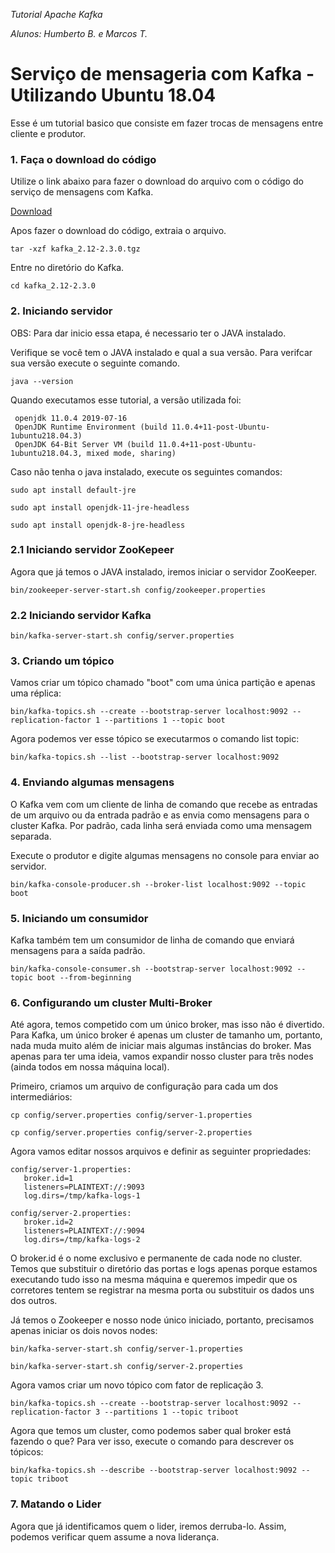 *Tutorial Apache Kafka*

*Alunos: Humberto B. e Marcos T.*

# Serviço de mensageria com Kafka - Utilizando Ubuntu 18.04

Esse é um tutorial basico que consiste em fazer trocas de mensagens entre cliente e produtor.


### 1. Faça o download do código

Utilize o link abaixo para fazer o download do arquivo com o código do serviço de mensagens com Kafka.

[Download](http://ftp.unicamp.br/pub/apache/kafka/2.3.0/kafka_2.12-2.3.0.tgz)

Apos fazer o download do código, extraia o arquivo.

```console
tar -xzf kafka_2.12-2.3.0.tgz
```

Entre no diretório do Kafka.

```console
cd kafka_2.12-2.3.0
```

### 2. Iniciando servidor

OBS: Para dar inicio essa etapa, é necessario ter o JAVA instalado.

Verifique se você tem o JAVA instalado e qual a sua versão. Para verifcar sua versão execute o seguinte comando.

```console
java --version
```

Quando executamos esse tutorial, a versão utilizada foi:

	 openjdk 11.0.4 2019-07-16                                                                                               
	 OpenJDK Runtime Environment (build 11.0.4+11-post-Ubuntu-1ubuntu218.04.3)                                               
	 OpenJDK 64-Bit Server VM (build 11.0.4+11-post-Ubuntu-1ubuntu218.04.3, mixed mode, sharing)

Caso não tenha o java instalado, execute os seguintes comandos:

```console
sudo apt install default-jre

sudo apt install openjdk-11-jre-headless

sudo apt install openjdk-8-jre-headless

```

### 2.1 Iniciando servidor ZooKepeer

Agora que já temos o JAVA instalado, iremos iniciar o servidor ZooKeeper.

```console
bin/zookeeper-server-start.sh config/zookeeper.properties
```

### 2.2 Iniciando servidor Kafka

```console
bin/kafka-server-start.sh config/server.properties
```

### 3. Criando um tópico

Vamos criar um tópico chamado "boot" com uma única partição e apenas uma réplica:

```console
bin/kafka-topics.sh --create --bootstrap-server localhost:9092 --replication-factor 1 --partitions 1 --topic boot
```
Agora podemos ver esse tópico se executarmos o comando list topic:


```console
bin/kafka-topics.sh --list --bootstrap-server localhost:9092
```

### 4. Enviando algumas mensagens

O Kafka vem com um cliente de linha de comando que recebe as entradas de um arquivo ou da entrada padrão e as envia como mensagens para o cluster Kafka. Por padrão, cada linha será enviada como uma mensagem separada.

Execute o produtor e digite algumas mensagens no console para enviar ao servidor.

```console
bin/kafka-console-producer.sh --broker-list localhost:9092 --topic boot
```
### 5. Iniciando um consumidor

Kafka também tem um consumidor de linha de comando que enviará mensagens para a saída padrão.


```console
bin/kafka-console-consumer.sh --bootstrap-server localhost:9092 --topic boot --from-beginning
```
### 6. Configurando um cluster Multi-Broker

Até agora, temos competido com um único broker, mas isso não é divertido. Para Kafka, um único broker é apenas um cluster de tamanho um, portanto, nada muda muito além de iniciar mais algumas instâncias do broker. Mas apenas para ter uma ideia, vamos expandir nosso cluster para três nodes (ainda todos em nossa máquina local).

Primeiro, criamos um arquivo de configuração para cada um dos intermediários:

```console
cp config/server.properties config/server-1.properties

cp config/server.properties config/server-2.properties
```
Agora vamos editar nossos arquivos e definir as seguinter propriedades:

 	config/server-1.properties:
       broker.id=1
       listeners=PLAINTEXT://:9093
       log.dirs=/tmp/kafka-logs-1
		
	config/server-2.properties:
       broker.id=2
       listeners=PLAINTEXT://:9094
       log.dirs=/tmp/kafka-logs-2

O broker.id é o nome exclusivo e permanente de cada node no cluster. Temos que substituir o diretório das portas e logs apenas porque estamos executando tudo isso na mesma máquina e queremos impedir que os corretores tentem se registrar na mesma porta ou substituir os dados uns dos outros.

Já temos o Zookeeper e nosso node único iniciado, portanto, precisamos apenas iniciar os dois novos nodes:


```console
bin/kafka-server-start.sh config/server-1.properties

bin/kafka-server-start.sh config/server-2.properties
```
Agora vamos criar um novo tópico com fator de replicação 3.

```console
bin/kafka-topics.sh --create --bootstrap-server localhost:9092 --replication-factor 3 --partitions 1 --topic triboot
```
Agora que temos um cluster, como podemos saber qual broker está fazendo o que? Para ver isso, execute o comando para descrever os tópicos:

```console
bin/kafka-topics.sh --describe --bootstrap-server localhost:9092 --topic triboot
```
### 7. Matando o Lider

Agora que já identificamos quem o lider, iremos derruba-lo. Assim, podemos verificar quem assume a nova liderança.
